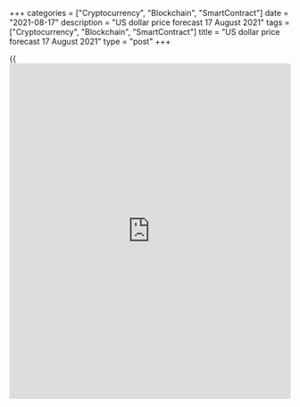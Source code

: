 +++
categories = ["Cryptocurrency", "Blockchain", "SmartContract"]
date = "2021-08-17"
description = "US dollar price forecast 17 August 2021"
tags = ["Cryptocurrency", "Blockchain", "SmartContract"]
title = "US dollar price forecast 17 August 2021"
type = "post"
+++

{{<iframe id="large-banner" src="https://www.bounty.group/#slide=5.0" width="100%" height="600" scrolling="no" style="border: 0px solid rgb(216, 221, 230); border-radius: 3px;">}}

2021-08-17

2021-08-17

Dollar: where are rivals? Forecast as of 17.08.2021Dmitri Demidenko

Faster tapering of the US QE than the market currently expects, as well
as a better position of the US economy compared to major competitors,
support the [EURUSD][1] bears. Let us discuss the Forex outlook and make
up a trading plan?

## Weekly US dollar fundamental forecast

The US exclusivity is a good reason to buy the greenback. Furthermore,
the Fed is about to start scaling back the monetary stimulus. The US
stock indexes are rallying up, which signals the US economy's strength,
while other countries’ GDP a slowing down because of the Delta.
Therefore, the [EURUSD][1] rise looks controversial. The euro was up to
$1.18 as the USD longs, a record since March 2020, were exited, but the
growth looks more like a correction rather than a trend.

According to Commodity Futures Trading Commission data, US dollar net
long positions against six world’s major currencies have been increasing
for four consecutive weeks, although before that, speculators preferred
net shorts for 16 weeks. Under such conditions, bad [news](https://www.letsplayfx.com/blog/forex-news-website/) often leads to
sharp pullbacks but is unlikely to break the trend.

What country can challenge the USA? The euro area is unlikely to defeat
the COVID-19; the countries will have to put up with the virus, just
like ordinary flu or other diseases. They will vaccinate as many people
as possible but maintain social distancing measures. They will have to
manage new strains of the coronavirus and new waves of the pandemic. The
euro-area economic rebound in the second quarter seems to be temporary,
and the GDP growth should be slowing down in the future.

China is hit by floods and the Delta. Based on the exports, retail
sales, industrial production, and fixed-asset investment in China, the
Chinese GDP is about to decline. Yes, consumption can recover quickly
when the COVID-19 outbreak is over, but this doesn’t seem real so far.
At least, oil traders are selling rather than buying on fears of a
slowdown in Chinese demand. Divergence in the trends of the US stock
indexes and the black stuff proves the theory of the US exclusivity,
supporting the greenback.

###



 _Source_ _: Trading Economics_

Furthermore, the FOMC officials are talking about tapering the US QE, so
the [EURUSD][1] bulls are to face a disaster. Boston Federal Reserve
Bank President Eric Rosengren said he believed the standard was already
met for inflation, which is running slightly above the Fed’s 2% target.
If there is another strong labor market report, the US central bank will
begin to reduce its monthly asset purchases. The $120-billion-a-month
quantitative easing program should be completed by the middle of 2022.

### Weekly [EURUSD][1] trading plan

It took the Fed 10 months to get rid of QE last time, but then,
inflation was not so high, and the labor market looked weaker. In
addition, the central bank was seriously concerned about the rise in
Treasury yields due to the 2013 taper tantrum. Now, the process of
withdrawing the monetary stimulus may go faster, which will become an
additional driver of the US dollar's strengthening. In the short run, if
the [EURUSD][1] falls below the support at 1.1765, it will continue
going down to at least 1.174. I suppose traders would prefer to wait and
see ahead of the release of the FOMC July meeting’s minutes.



## Price chart of EURUSD in real time mode

The content of this article reflects the author’s opinion and does not
necessarily reflect the official position of LiteForex. The material
published on this page is provided for informational purposes only and
should not be considered as the provision of investment advice for the
purposes of Directive 2004/39/EC.

Rate this article:

{{value}}

( {{count}} {{title}} )

   1. my.liteforex.com/trading/chart?symbol=EURUSD&returnUrl=true